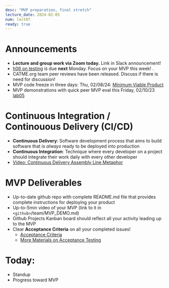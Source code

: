 ```yaml
---
desc: "MVP preparation, final stretch"
lecture_date: 2024-02-05
num: lect07
ready: true
---
```


# Announcements
* **Lecture and group work via Zoom today.** Link in Slack announcement! 
* [h06 on testing](https://ucsb-cs148.github.io/w24/hwk/h06) is due **next** Monday. Focus on your MVP this week!  .
* CATME.org team peer reviews have been released. Discuss if there is need for discussion! 
* MVP code freeze in three days: Thu, 02/08/24: [Minimum Viable Product](https://en.wikipedia.org/wiki/Minimum_viable_product)
* MVP demonstrations with quick peer MVP eval this Friday, 02/10/23 [lab05](https://ucsb-cs148.github.io/w24/lab/lab05/)

# Continuous Integration / Continouous Delivery (CI/CD) 

* **Continuous Delivery**: Software development process that aims to build software that is *always* ready to be deployed into production
* **Continuous Integration**: Technique where every developer on a project should integrate their work daily with every other developer
* [Video: Continuous Delivery Assembly Line Metaphor](http://www.youtube.com/watch?v=SIaVsG7m8n4)

# MVP Deliverables

* Up-to-date github repo with complete README.md file that provides complete instructions for deploying your product
* Up-to-5min video of your MVP (link to it in `<github>`/team/MVP_DEMO.md) 
* Github Projects Kanban board should reflect all your activity leading up to the MVP 
* Clear **Acceptance Criteria** on all your completed issues! 
    - [Acceptance Criteria](https://www.productplan.com/glossary/acceptance-criteria/)
    - [More Materials on Acceptance Testing](https://ucsb-cs148.github.io/topics/testing_acceptance/)


# Today:

* Standup
* Progress toward MVP
